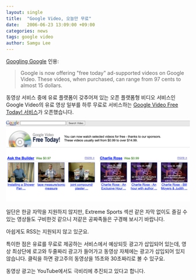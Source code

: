 ```yaml
---
layout: single
title:  "Google Video, 오늘만 무료"
date:   2006-06-23 13:09:00 +09:00
categories: news
tags: google video
author: Samgu Lee
---
```

[Googling Google](http://blogs.zdnet.com/Google/?p=240) 인용:

> Google is now offering "free today" ad-supported videos on Google Video. These videos, when purchased, can range from 97 cents to almost 15 dollars.

동영상 서비스 중에 유료 플랫폼이 갖추어져 있는 오픈 플랫폼형 비디오 서비스인 Google Video의 유료 영상 일부를 하루 무료로 서비스하는 [Google Video Free Today! 서비스](http://video.google.com/freetoday.html)가 오픈했습니다.

![](/assets/google_video_free_today_screenshop.png)

일단은 한글 자막을 지원하지 않지만, Extreme Sports 섹션 같은 자막 없이도 즐길 수 있는 영상들도 구비한것 같으니 저같은 공짜족들은 구경해 보시기 바랍니다.

아쉽게도 RSS는 지원되지 않고 있군요.

특이한 점은 유료를 무료로 제공하는 서비스에서 예상되듯 광고가 삽입되어 있는데, 영상 최상단에 로고와 두줄짜리 광고가 들어가고 동영상 자체에는 광고가 삽입되어 있지 않습니다. 클릭을 하면 광고주의 동영상을 15초와 30초짜리로 볼 수 있구요.

동영상 광고는 YouTube에서도 극비리에 추진되고 있다고 합니다.
